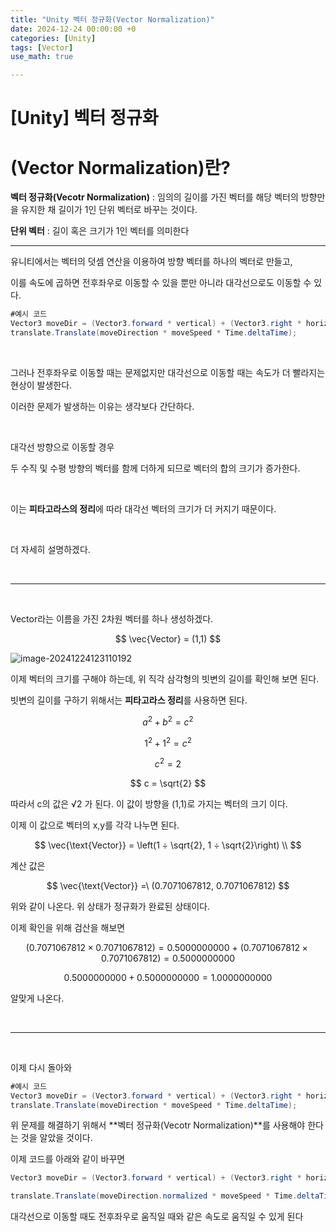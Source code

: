 ```yaml
---
title: "Unity 벡터 정규화(Vector Normalization)"
date: 2024-12-24 00:00:00 +0
categories: [Unity]
tags: [Vector]
use_math: true

---
```


# [Unity\] 벡터 정규화
# (Vector Normalization)란?

**벡터 정규화(Vecotr Normalization)** : 임의의 길이를 가진 벡터를 
해당 벡터의 방향만을 유지한 채 길이가 1인 단위 벡터로 바꾸는 것이다.

**단위 벡터** : 길이 혹은 크기가 1인 벡터를 의미한다

***

유니티에서는 벡터의 덧셈 연산을 이용하여 방향 벡터를 하나의 벡터로 만들고, 

이를 속도에 곱하면 전후좌우로 이동할 수 있을 뿐만 아니라 대각선으로도 이동할 수 있다.    

```c#
#예시 코드
Vector3 moveDir = (Vector3.forward * vertical) + (Vector3.right * horizontal);
translate.Translate(moveDirection * moveSpeed * Time.deltaTime);
```

<br/>

그러나 전후좌우로 이동할 때는 문제없지만 대각선으로 이동할 때는 속도가 더 빨라지는 현상이 발생한다.

이러한 문제가 발생하는 이유는 생각보다 간단하다.

<br/>

대각선 방향으로 이동할 경우

두 수직 및 수평 방향의 벡터를 함께 더하게 되므로 벡터의 합의 크기가 증가한다.    

<br/>

이는 **피타고라스의 정리**에 따라 대각선 벡터의 크기가 더 커지기 때문이다.   

<br/>

더 자세히 설명하겠다.

<br/>

***

<br/>

Vector라는 이름을 가진 2차원 벡터를 하나 생성하겠다.

$$
\vec{Vector} = (1,1)
$$

![image-20241224123110192](https://github.com/user-attachments/assets/fe9a4af7-4b9c-4270-93db-a56caeb7726b)


이제 벡터의 크기를 구해야 하는데, 위 직각 삼각형의 빗변의 길이를 확인해 보면 된다.

빗변의 길이를 구하기 위해서는 **피타고라스 정리**를 사용하면 된다.

$$
a^2 + b^2 = c^2
$$

$$
1^2 + 1^2 = c^2 
$$

$$
c^2=2
$$

$$
c = \sqrt{2}
$$

따라서 c의 값은 √2 가 된다. 이 값이 방향을 (1,1)로 가지는 벡터의 크기 이다.

이제 이 값으로 벡터의 x,y를 각각 나누면 된다.

$$
\vec{\text{Vector}} = \left(1 ÷ \sqrt{2}, 1 ÷ \sqrt{2}\right) \\
$$

계산 값은

$$
\vec{\text{Vector}} =\ (0.7071067812, 0.7071067812)
$$

위와 같이 나온다. 위 상태가 정규화가 완료된 상태이다.

이제 확인을 위해 검산을 해보면

$$
(0.7071067812 \times 0.7071067812) = 0.5000000000 \ + \ (0.7071067812 \times 0.7071067812) = 0.5000000000
$$

$$
0.5000000000 + 0.5000000000 = 1.0000000000 
$$

알맞게 나온다.

<br/>

***

<br/>

이제 다시 돌아와 

```c#
#예시 코드
Vector3 moveDir = (Vector3.forward * vertical) + (Vector3.right * horizontal);
translate.Translate(moveDirection * moveSpeed * Time.deltaTime);
```

위 문제를 해결하기 위해서 **벡터 정규화(Vecotr Normalization)**를 사용해야 한다는 것을 알았을 것이다. 

이제 코드를 아래와 같이 바꾸면

```c#
Vector3 moveDir = (Vector3.forward * vertical) + (Vector3.right * horizontal);

translate.Translate(moveDirection.normalized * moveSpeed * Time.deltaTime);
```

대각선으로 이동할 때도 전후좌우로 움직일 때와 같은 속도로 움직일 수 있게 된다

